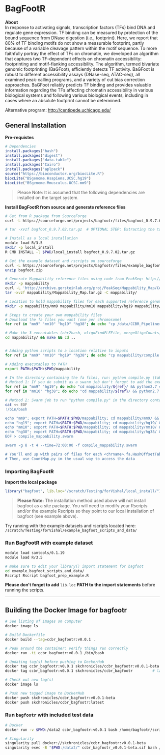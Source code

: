 # BagFootR

**About**  
In response to activating signals, transcription factors (TFs) bind DNA and regulate gene expression. TF binding can be measured by protection of the bound sequence from DNase digestion (i.e., footprint). Here, we report that 80% of TF binding motifs do not show a measurable footprint, partly because of a variable cleavage pattern within the motif sequence. To more faithfully portray the effect of TFs on chromatin, we developed an algorithm that captures two TF-dependent effects on chromatin accessibility: footprinting and motif-flanking accessibility. The algorithm, termed bivariate genomic footprinting (BaGFoot), efficiently detects TF activity. BaGFoot is robust to different accessibility assays (DNase-seq, ATAC-seq), all examined peak-calling programs, and a variety of cut bias correction approaches. BaGFoot reliably predicts TF binding and provides valuable information regarding the TFs affecting chromatin accessibility in various biological systems and following various biological events, including in cases where an absolute footprint cannot be determined.

Alternative program: http://centipede.uchicago.edu/  

## General Installation

**Pre-requistes**  

```R
# Dependencies
install.packages("hash")
install.packages("digest")
install.packages("data.table")
install.packages("Cairo")
install.packages("aplpack")
source("https://bioconductor.org/biocLite.R")
biocLite("BSgenome.Hsapiens.UCSC.hg19")
biocLite("BSgenome.Mmusculus.UCSC.mm9")
```

> Please Note: It is assumed that the following dependencies are installed on the target system. 

**Install BagFootR from source and generate reference files**  
```bash
# Get from R package from SourceForge
curl -L https://sourceforge.net/projects/bagfootr/files/bagfoot_0.9.7.02.tar.gz/download > bagfoot_0.9.7.02.tar.gz

# tar -xvzf bagfoot_0.9.7.02.tar.gz  # OPTIONAL STEP: Extracting the tarball so I can peek around

# Install as a local installation
module load R/3.5
mkdir -p local_install
R CMD INSTALL -l $PWD/local_install bagfoot_0.9.7.02.tar.gz

# Get the example dataset and rscripts on sourceforge
curl -L https://sourceforge.net/projects/bagfootr/files/example_bagfoot_scripts_and_data.zip/download > bagfoot.zip
unzip bagfoot.zip

# Generate Mappability reference files using code from PeakSeq: http://archive.gersteinlab.org/proj/PeakSeq/Mappability_Map/Code/
mkdir -p mappability
curl -L 'http://archive.gersteinlab.org/proj/PeakSeq/Mappability_Map/Code/Mappability_Map.tar.gz' > mappability/Mappability_Map.tar.gz
tar -xvzf mappability/Mappability_Map.tar.gz -C mappability/

# Location to hold mappability files for each supported reference genome
mkdir -p mappability/mm9 mappability/mm10 mappability/hg19 mappability/hg38

# Steps to create your own mappability files
# Download the fa files you want (one per chromosome)
for ref in "mm9" "mm10" "hg19" "hg38"; do echo "cp /data/CCBR_Pipeliner/db/PipeDB/Indices/${ref}_basic/Chromsomes/chr*.fa mappability/${ref}/" ; done | bash

# Make the 3 executables (chr2hash, oligoFindPLFFile, mergeOligoCounts) using the Makefile
cd mappability/ && make && cd ..


# Adding python scripts to a location relative to inputs
for ref in "mm9" "mm10" "hg19" "hg38"; do echo "cp mappability/compile.py mappability/CountMap.py mappability/${ref}/"; done | bash

# Adding executables to PATH
export PATH=$PATH:$PWD/mappability

# In the directory containing the fa files, run: python compile.py (takes several hours to run better off submitting as swarm job)
# Method 1: If you do submit as a swarm job don't forget to add the executables to your PATH before running compile.py
for ref in "mm9" "hg19"; do echo "cd mappability/${ref}/ && python2.7 compile.py 35 && cd ../.."; done | bash
for ref in "mm10" "hg38"; do echo "cd mappability/${ref}/ && python2.7 compile.py 50 && cd ../.."; done | bash

# Method 2: Swarm job to run "python compile.py" in the directory containing the fa files
cat << EOF
!/bin/bash

echo "mm9"; export PATH=$PATH:$PWD/mappability; cd mappability/mm9/ && python2.7 compile.py 35
echo "hg19"; export PATH=$PATH:$PWD/mappability; cd mappability/hg19/ && python2.7 compile.py 35
echo "mm10"; export PATH=$PATH:$PWD/mappability; cd mappability/mm10/ && python2.7 compile.py 50
echo "hg38"; export PATH=$PATH:$PWD/mappability; cd mappability/hg38/ && python2.7 compile.py 50
EOF > compile_mappability.swarm

swarm -g 8 -t 4 --time=72:00:00 -f compile_mappability.swarm

# You'll end up with pairs of files for each <chrname>.fa.HashOffsetTable, <chrname>.fa.HashPosTable
# Then, use CountMap.py in the usual way to access the data
```

### Importing BagFootR
**Import the local package**
```R
library("bagfoot", lib.loc="/scratch/Testing/forVishal/local_install/")
```
> **Please Note:** The installation method used above will not install bagfoot as a site package. You will need to modify your Rscripts and/or the example Rscripts so they point to our local installation of bagfoot (see example above). 

Try running with the example datasets and rscripts located here:
`/scratch/Testing/forVishal/example_bagfoot_scripts_and_data/`

### Run BagFootR with example dataset
```bash
module load samtools/0.1.19
module load R/3.5

# make sure to edit your library() import statement for bagfoot
cd example_bagfoot_scripts_and_data/
Rscript Rscript bagfoot_prep_example.R
```

**Please don't forget to add** `lib.loc` **PATH to the import statements** before running the scripts.

---

## Building the Docker Image for bagfootr
``` bash
# See listing of images on computer
docker image ls

# Build Dockerfile
docker build --tag=ccbr_bagfootr:v0.0.1 .

# Peak around the container: verify things run correctly
docker run -ti ccbr_bagfootr:v0.0.1 /bin/bash

# Updating tag(s) before pushing to DockerHub
docker tag ccbr_bagfootr:v0.0.1 skchronicles/ccbr_bagfootr:v0.0.1-beta
docker tag ccbr_bagfootr:v0.0.1 skchronicles/ccbr_bagfootr         # latest

# Check out new tag(s)
docker image ls

# Push new tagged image to DockerHub
docker push skchronicles/ccbr_bagfootr:v0.0.1-beta
docker push skchronicles/ccbr_bagfootr:latest
```

### Run `bagfootr` with included test data
``` bash
# Docker
docker run -v $PWD:/data2 ccbr_bagfootr:v0.0.1 bash /home/bagfootr/scripts/shell_call_hla_type_test /home/bagfootr/test/test.bam Unknown 1 hg19 STDFQ 1 test_docker_dir 

# Singularity
singularity pull docker://skchronicles/ccbr_bagfootr:v0.0.1-beta
singularity exec -B "$PWD:/data2/" ccbr_bagfootr_v0.0.1-beta.sif bash /home/bagfootr/scripts/shell_call_hla_type_test /home/bagfootr/test/test.bam Unknown 0 hg19 STDFQ 0 test_singularity_dir
```
